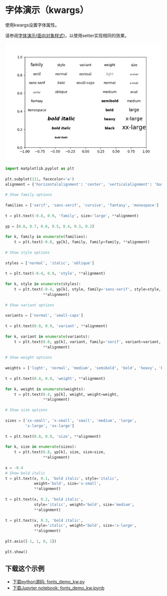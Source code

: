 # 字体演示（kwargs）

使用kwargs设置字体属性。

请参阅[字体演示(面向对象样式)](/gallery/text_labels_and_annotations/fonts_demo.html)，以使用setter实现相同的效果。

![字体演示](/static/images/gallery/sphx_glr_fonts_demo_kw_001.png)

```python
import matplotlib.pyplot as plt

plt.subplot(111, facecolor='w')
alignment = {'horizontalalignment': 'center', 'verticalalignment': 'baseline'}

# Show family options

families = ['serif', 'sans-serif', 'cursive', 'fantasy', 'monospace']

t = plt.text(-0.8, 0.9, 'family', size='large', **alignment)

yp = [0.8, 0.7, 0.6, 0.5, 0.4, 0.3, 0.2]

for k, family in enumerate(families):
    t = plt.text(-0.8, yp[k], family, family=family, **alignment)

# Show style options

styles = ['normal', 'italic', 'oblique']

t = plt.text(-0.4, 0.9, 'style', **alignment)

for k, style in enumerate(styles):
    t = plt.text(-0.4, yp[k], style, family='sans-serif', style=style,
                 **alignment)

# Show variant options

variants = ['normal', 'small-caps']

t = plt.text(0.0, 0.9, 'variant', **alignment)

for k, variant in enumerate(variants):
    t = plt.text(0.0, yp[k], variant, family='serif', variant=variant,
                 **alignment)

# Show weight options

weights = ['light', 'normal', 'medium', 'semibold', 'bold', 'heavy', 'black']

t = plt.text(0.4, 0.9, 'weight', **alignment)

for k, weight in enumerate(weights):
    t = plt.text(0.4, yp[k], weight, weight=weight,
                 **alignment)

# Show size options

sizes = ['xx-small', 'x-small', 'small', 'medium', 'large',
         'x-large', 'xx-large']

t = plt.text(0.8, 0.9, 'size', **alignment)

for k, size in enumerate(sizes):
    t = plt.text(0.8, yp[k], size, size=size,
                 **alignment)

x = -0.4
# Show bold italic
t = plt.text(x, 0.1, 'bold italic', style='italic',
             weight='bold', size='x-small',
             **alignment)

t = plt.text(x, 0.2, 'bold italic',
             style='italic', weight='bold', size='medium',
             **alignment)

t = plt.text(x, 0.3, 'bold italic',
             style='italic', weight='bold', size='x-large',
             **alignment)

plt.axis([-1, 1, 0, 1])

plt.show()
```

## 下载这个示例
            
- [下载python源码: fonts_demo_kw.py](https://matplotlib.org/_downloads/fonts_demo_kw.py)
- [下载Jupyter notebook: fonts_demo_kw.ipynb](https://matplotlib.org/_downloads/fonts_demo_kw.ipynb)
